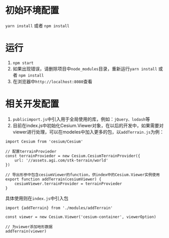 # 初始环境配置
`yarn install` 或者 `npm install`

# 运行
1. `npm start`
2. 如果出现错误，请删除项目中`node_modules`目录，重新运行`yarn install` 或者 `npm install`
3. 在浏览器中`http://localhost:8080`查看

# 相关开发配置
1. `publicimport.js`中引入用于全局使用的库，例如：`jQuery、lodash`等
2. 目前在index.js中初始化Cesium.Viewer对象，在以后的开发中，如果需要对viewer进行处理，可以在modeles中加入更多的包，以`addTerrain.js`为例：
```
import Cesium from 'cesium/Cesium'

// 配置terrainProvieder
const terrainProvieder = new Cesium.CesiumTerrainProvider({
    url: '//assets.agi.com/stk-terrain/world'
})

// 导出形参中包含cesiumViewer的function，供index中的Cesium.Viewer实例使用
export function addTerrain(cesiumViewer) {
    cesiumViewer.terrainProvider = terrainProvieder
}
```

具体使用则在`index.js`中引入包
```
import {addTerrain} from './modules/addTerrain'

const viewer = new Cesium.Viewer('cesium-container', viewerOption)

// 为viewer添加地形数据
addTerrain(viewer)
```
